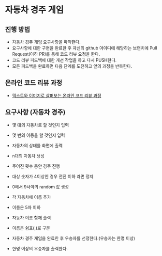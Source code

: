 # 자동차 경주 게임

## 진행 방법

* 자동차 경주 게임 요구사항을 파악한다.
* 요구사항에 대한 구현을 완료한 후 자신의 github 아이디에 해당하는 브랜치에 Pull Request(이하 PR)를 통해 코드 리뷰 요청을 한다.
* 코드 리뷰 피드백에 대한 개선 작업을 하고 다시 PUSH한다.
* 모든 피드백을 완료하면 다음 단계를 도전하고 앞의 과정을 반복한다.

## 온라인 코드 리뷰 과정

* [텍스트와 이미지로 살펴보는 온라인 코드 리뷰 과정](https://github.com/next-step/nextstep-docs/tree/master/codereview)

## 요구사항 (자동차 경주)

- 몇 대의 자동차로 할 것인지 입력
- 몇 번의 이동을 할 것인지 입력
- 자동차의 상태를 화면에 출력

- n대의 자동차 생성
- 주어진 횟수 동안 경주 진행
- 대상 숫자가 4이상인 경우 전진 이하 라면 정지
- 0에서 9사이의 random 값 생성

- 각 자동차에 이름 추가
- 이름은 5자 이하
- 자동차 이름 함께 출력
- 이름은 쉼표(,)로 구분
- 자동차 경주 게임을 완료한 후 우승자를 선정한다.(우승자는 한명 이상)
- 한명 이상의 우승자를 출력한다.

